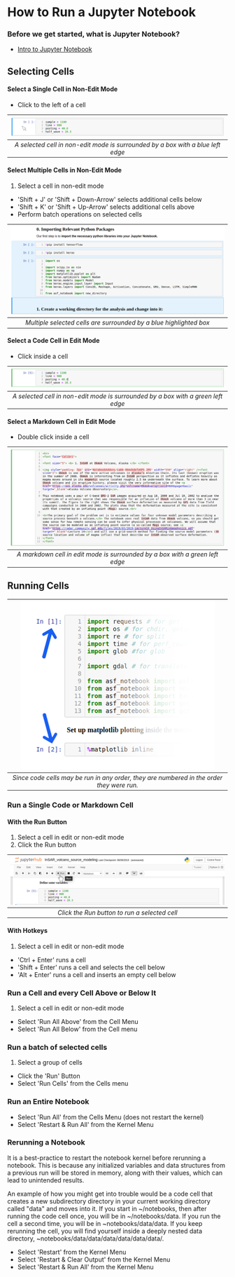 # How to Run a Jupyter Notebook

### Before we get started, what is Jupyter Notebook?
- [Intro to Jupyter Notebook](jupyter_notebook_intro.md)

## Selecting Cells
#### Select a Single Cell in Non-Edit Mode
- Click to the left of a cell

 | ![Selected cell in non-edit mode](assets/select_cell_non_edit_mode.png) | 
 |:-------------:|
 | *A selected cell in non-edit mode is surrounded by a box with a blue left edge* |
 
#### Select Multiple Cells in Non-Edit Mode
1. Select a cell in non-edit mode
- 'Shift + J' or 'Shift + Down-Arrow' selects additional cells below
- 'Shift + K' or 'Shift + Up-Arrow' selects additional cells above
- Perform batch operations on selected cells

 | ![Multpile selected cells](assets/select_mult_cells.png) | 
 |:-------------:|
 | *Multiple selected cells are surrounded by a blue highlighted box* |

#### Select a Code Cell in Edit Mode
- Click inside a cell

 | ![Selected code cell in edit mode](assets/select_cell_edit_mode.png) | 
 |:-------------:|
 | *A selected cell in non-edit mode is surrounded by a box with a green left edge* |
 
#### Select a Markdown Cell in Edit Mode
- Double click inside a cell

 | ![Markdown cell in edit mode](assets/markdown_cell_edit_mode.png) | 
 |:-------------:|
 | *A markdown cell in edit mode is surrounded by a box with a green left edge* |
 
 
## Running Cells
 | ![Clicking the Run button to run a cell](assets/cell_numbers.png) | 
 |:-------------:|
 | *Since code cells may be run in any order, they are numbered in the order they were run.* |

### Run a Single Code or Markdown Cell
#### With the Run Button
1. Select a cell in edit or non-edit mode
1. Click the Run button

 | ![Clicking the Run button to run a cell](assets/run_button.png) | 
 |:-------------:|
 | *Click the Run button to run a selected cell* |
 
#### With Hotkeys 
1. Select a cell in edit or non-edit mode
- 'Ctrl + Enter' runs a cell
- 'Shift + Enter' runs a cell and selects the cell below
- 'Alt + Enter' runs a cell and inserts an empty cell below

### Run a Cell and every Cell Above or Below It
1. Select a cell in edit or non-edit mode
- Select 'Run All Above' from the Cell Menu
- Select 'Run All Below' from the Cell menu

### Run a batch of selected cells
1. Select a group of cells
- Click the 'Run' Button
- Select 'Run Cells' from the Cells menu

### Run an Entire Notebook
- Select 'Run All' from the Cells Menu (does not restart the kernel)
- Select 'Restart & Run All' from the Kernel Menu

### Rerunning a Notebook
It is a best-practice to restart the notebook kernel before rerunning a notebook. 
This is because any initialized variables and data structures from a previous run 
will be stored in memory, along with their values, which can lead to unintended results.

An example of how you might get into trouble would be a code cell that creates a new 
subdirectory directory in your current working directory called "data" and moves into 
it. If you start in ~/notebooks, then after running the code cell once, you will be in
~/notebooks/data. If you run the cell a second time, you will be in ~notebooks/data/data. If you keep rerunning the cell, you will find yourself
inside a deeply nested data directory, ~notebooks/data/data/data/data/data/data/. 
  
- Select 'Restart' from the Kernel Menu
- Select 'Restart & Clear Output' from the Kernel Menu
- Select 'Restart & Run All' from the Kernel Menu


 
 



